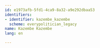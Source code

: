 ```yaml
---
id: e1973afb-5fd1-4ca9-8a32-a9e292dbaa53
identifiers:
- identifier: kazembe_kazembe
  scheme: everypolitician_legacy
name: Kazembe Kazembe
lang: en

---
```

